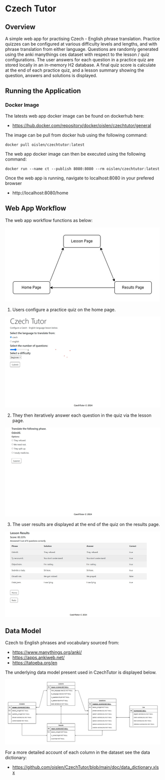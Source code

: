 # Czech Tutor

## Overview

A simple web app for practising Czech - English phrase translation. 
Practice quizzes can be configured at various difficulty levels and lengths, and with phrase translation from either language.
Questions are randomly generated using the anki manythings ces dataset with respect to the lesson / quiz configurations.
The user answers for each question in a practice quiz are stored locally in an in-memory H2 database.
A final quiz score is calculate at the end of each practice quiz, and a lesson summary showing the question, answers and solutions is displayed.

## Running the Application

### Docker Image

The latests web app docker image can be found on dockerhub here:

* https://hub.docker.com/repository/docker/oislen/czechtutor/general

The image can be pull from docker hub using the following command:

```
docker pull oislen/czechtutor:latest
```

The web app docker image can then be executed using the following command:

```
docker run --name ct --publish 8080:8080 --rm oislen/czechtutor:latest
```

Once the web app is running, navigate to localhost:8080 in your prefered browser

* http://localhost:8080/home

## Web App Workflow

The web app workflow functions as below:

![Web App Workflow](doc/web_app_flowchart/web_app_flowchart.jpg)

1. Users configure a practice quiz on the home page. 

![Home Page](doc/screenshots/home_page.jpg)

2. They then iteratively answer each question in the quiz via the lesson page.

![Lesson Page](doc/screenshots/lesson_page.jpg)

3. The user results are displayed at the end of the quiz on the results page.

![Results Page](doc/screenshots/results_page.jpg)

## Data Model

Czech to English phrases and vocabulary sourced from:

* https://www.manythings.org/anki/
* https://apps.ankiweb.net/
* https://tatoeba.org/en

The underlying data model present used in CzechTutor is displayed below. 

![Entity Relationship Diagram](doc/entity_relation_diagram/ER.jpg)

For a more detailed account of each column in the dataset see the data dictionary:

* https://github.com/oislen/CzechTutor/blob/main/doc/data_dictionary.xlsx